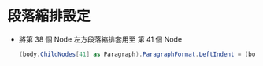 # 段落縮排設定

-   將第 38 個 Node 左方段落縮排套用至 第 41 個 Node

    ```csharp
    (body.ChildNodes[41] as Paragraph).ParagraphFormat.LeftIndent = (body.ChildNodes[38] as Paragraph).ParagraphFormat.LeftIndent;
    ```
